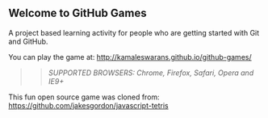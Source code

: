 ## Welcome to GitHub Games

A project based learning activity for people who are getting started with Git and GitHub.

You can play the game at: http://kamaleswarans.github.io/github-games/

>> _*SUPPORTED BROWSERS*: Chrome, Firefox, Safari, Opera and IE9+_

This fun open source game was cloned from: https://github.com/jakesgordon/javascript-tetris
